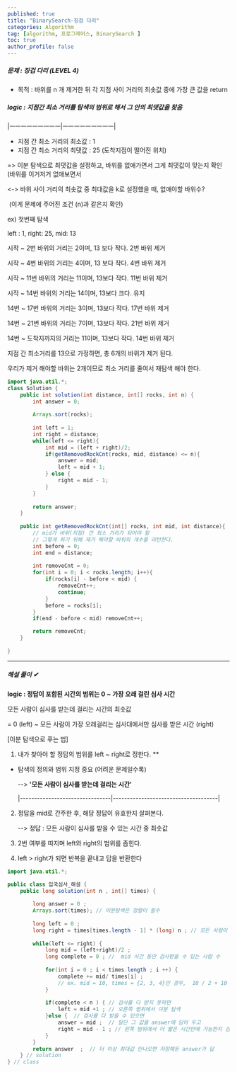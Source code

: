 ```yaml
---
published: true
title: "BinarySearch-징검 다리" 
categories: Algorithm 
tag: [algorithm, 프로그래머스, BinarySearch ] 
toc: true
author_profile: false 
---
```




##### 문제 : 징검 다리 (LEVEL 4)

* 목적 : 바위를 n 개 제거한 뒤 각 지점 사이 거리의 최솟값 중에 가장 큰 값을 return   



##### logic : 지점간 최소 거리를 탐색의 범위로 해서 그 안의 최댓값을 찾음 

|ㅡㅡㅡㅡㅡㅡㅡㅡㅡ|ㅡㅡㅡㅡㅡㅡㅡㅡㅡ|

* 지점 간 최소 거리의 최소값 : 1 
* 지점 간 최소 거리의 최댓값 : 25 (도착지점이 떨어진 위치)

=> 이분 탐색으로 최댓값을 설정하고, 바위를 없애가면서 그게 최댓값이 맞는지 확인 (바위를 이거저거 없애보면서

<-> 바위 사이 거리의 최솟값 중 최대값을 k로 설정했을 때, 없애야할 바위수? 

​	(이게 문제에 주어진 조건 (n)과 같은지 확인)

ex) 첫번째 탐색 

left : 1, right: 25, mid: 13

시작 ~ 2번 바위의 거리는 2이며, 13 보다 작다. 2번 바위 제거 

시작 ~ 4번 바위의 거리는 4이며, 13 보다 작다. 4번 바위 제거 

시작 ~ 11번 바위의 거리는 11이며, 13보다 작다. 11번 바위 제거 

시작 ~ 14번 바위의 거리는 14이며, 13보다 크다. 유지 

14번 ~ 17번 바위의 거리는 3이며, 13보다 작다. 17번 바위 제거 

14번 ~ 21번 바위의 거리는 7이며, 13보다 작다. 21번 바위 제거 

14번 ~ 도착지까지의 거리는 11이며, 13보다 작다. 14번 바위 제거

 

지점 간 최소거리를 13으로 가정하면, 총 6개의 바위가 제거 된다.

우리가 제거 해야할 바위는 2개이므로 최소 거리를 줄여서 재탐색 해야 한다. 





```java
import java.util.*;
class Solution {
    public int solution(int distance, int[] rocks, int n) {
        int answer = 0;
    
        Arrays.sort(rocks);
        
        int left = 1;
        int right = distance;
        while(left <= right){
            int mid = (left + right)/2;
            if(getRemovedRockCnt(rocks, mid, distance) <= n){
                answer = mid;
                left = mid + 1;
            } else {
                right = mid - 1; 
            }
        }
        
        return answer;
    }
    
    public int getRemovedRockCnt(int[] rocks, int mid, int distance){
        // mid가 바위(지점) 간 최소 거리가 되어야 함
        // 그렇게 하기 위해 제거 해야할 바위의 개수를 리턴한다. 
        int before = 0; 
        int end = distance;
        
        int removeCnt = 0;
        for(int i = 0; i < rocks.length; i++){
            if(rocks[i] - before < mid) {
                removeCnt++;
                continue;
            }
            before = rocks[i];
        }
        if(end - before < mid) removeCnt++;

        return removeCnt;
    }
    
}
```











---

##### 해설 풀이 ✔

**logic : 정답이 포함된 시간의 범위는 0 ~ 가장 오래 걸린 심사 시간**

모든 사람이 심사를 받는데 걸리는 시간의 최솟값

 = 0 (left) ~ 모든 사람이 가장 오래걸리는 심사대에서만 심사를 받은 시간 (right)



[이분 탐색으로 푸는 법] 

1. 내가 찾아야 할 정답의 범위를 left ~ right로 정한다. ** 
  * 탐색의 정의와 범위 지정 중요 (어려운 문제일수록)

    --> **'모든 사람이 심사를 받는데 걸리는 시간'**

    |--------------------------------|-------------------------------------|

2. 정답을 mid로 간주한 후, 해당 정답이 유효한지 살펴본다.

   --> 정답 : 모든 사람이 심사를 받을 수 있는 시간 중 최솟값 

3. 2번 여부를 따지며 left와 right의 범위를 좁힌다.

4. left > right가 되면 반복을 끝내고 답을 반환한다



```java
import java.util.*;

public class 입국심사_해설 {
	public long solution(int n , int[] times) {
		
		long answer = 0 ; 
		Arrays.sort(times); // 이분탐색은 정렬이 필수 
		
		long left = 0 ; 
		long right = times[times.length - 1] * (long) n ; // 모든 사람이 가장 느리게 심사 
		
		while(left <= right) {
			long mid = (left+right)/2 ; 
			long complete = 0 ; //  mid 시간 동안 검사받을 수 있는 사람 수 
			
			for(int i = 0 ; i < times.length ; i ++) {
				complete += mid/ times[i] ; 
                // ex. mid = 10, times = {2, 3, 4}인 경우,  10 / 2 + 10 / 3 + 10 / 4로 총 5+3+2=10명 가능
			}
		
			if(complete < n ) { // 검사를 다 받지 못하면 
				left = mid +1 ; // 오른쪽 범위에서 이분 탐색 
			}else {  // 검사를 다 받을 수 있으면 
				answer = mid ;  // 일단 그 값을 answer에 담아 두고
				right = mid - 1 ; // 왼쪽 범위에서 더 짧은 시간안에 가능한지 검사 	
			}
		}
		return answer  ;  // 더 이상 최대값 안나오면 저장해둔 answer가 답	
	} // solution
} // class 
```

